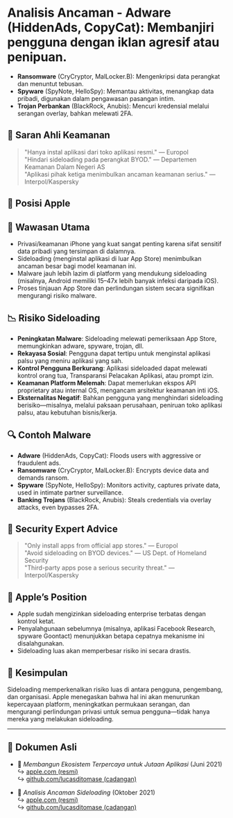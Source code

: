 # Analisis Ancaman - **Adware** (HiddenAds, CopyCat): Membanjiri pengguna dengan iklan agresif atau penipuan.  
- **Ransomware** (CryCryptor, MalLocker.B): Mengenkripsi data perangkat dan menuntut tebusan.  
- **Spyware** (SpyNote, HelloSpy): Memantau aktivitas, menangkap data pribadi, digunakan dalam pengawasan pasangan intim.  
- **Trojan Perbankan** (BlackRock, Anubis): Mencuri kredensial melalui serangan overlay, bahkan melewati 2FA.  

## 🧠 Saran Ahli Keamanan  

> "Hanya instal aplikasi dari toko aplikasi resmi." — Europol  
> "Hindari sideloading pada perangkat BYOD." — Departemen Keamanan Dalam Negeri AS  
> "Aplikasi pihak ketiga menimbulkan ancaman keamanan serius." — Interpol/Kaspersky  

## 🚫 Posisi Apple  
## 📌 Wawasan Utama  

- Privasi/keamanan iPhone yang kuat sangat penting karena sifat sensitif data pribadi yang tersimpan di dalamnya.  
- Sideloading (menginstal aplikasi di luar App Store) menimbulkan ancaman besar bagi model keamanan ini.  
- Malware jauh lebih lazim di platform yang mendukung sideloading (misalnya, Android memiliki 15–47x lebih banyak infeksi daripada iOS).  
- Proses tinjauan App Store dan perlindungan sistem secara signifikan mengurangi risiko malware.  

## 📉 Risiko Sideloading  

- **Peningkatan Malware**: Sideloading melewati pemeriksaan App Store, memungkinkan adware, spyware, trojan, dll.  
- **Rekayasa Sosial**: Pengguna dapat tertipu untuk menginstal aplikasi palsu yang meniru aplikasi yang sah.  
- **Kontrol Pengguna Berkurang**: Aplikasi sideloaded dapat melewati kontrol orang tua, Transparansi Pelacakan Aplikasi, atau prompt izin.  
- **Keamanan Platform Melemah**: Dapat memerlukan ekspos API proprietary atau internal OS, mengancam arsitektur keamanan inti iOS.  
- **Eksternalitas Negatif**: Bahkan pengguna yang menghindari sideloading berisiko—misalnya, melalui paksaan perusahaan, peniruan toko aplikasi palsu, atau kebutuhan bisnis/kerja.  

## 🔍 Contoh Malware  

- **Adware** (HiddenAds, CopyCat): Floods users with aggressive or fraudulent ads.  
- **Ransomware** (CryCryptor, MalLocker.B): Encrypts device data and demands ransom.  
- **Spyware** (SpyNote, HelloSpy): Monitors activity, captures private data, used in intimate partner surveillance.  
- **Banking Trojans** (BlackRock, Anubis): Steals credentials via overlay attacks, even bypasses 2FA.  

## 🧠 Security Expert Advice  

> "Only install apps from official app stores." — Europol  
> "Avoid sideloading on BYOD devices." — US Dept. of Homeland Security  
> "Third-party apps pose a serious security threat." — Interpol/Kaspersky  

## 🚫 Apple’s Position  

- Apple sudah mengizinkan sideloading enterprise terbatas dengan kontrol ketat.  
- Penyalahgunaan sebelumnya (misalnya, aplikasi Facebook Research, spyware Goontact) menunjukkan betapa cepatnya mekanisme ini disalahgunakan.  
- Sideloading luas akan memperbesar risiko ini secara drastis.  

## 📎 Kesimpulan  

Sideloading memperkenalkan risiko luas di antara pengguna, pengembang, dan organisasi. Apple menegaskan bahwa hal ini akan menurunkan kepercayaan platform, meningkatkan permukaan serangan, dan mengurangi perlindungan privasi untuk semua pengguna—tidak hanya mereka yang melakukan sideloading.  

---  

## 📄 Dokumen Asli  

- 🧷 *Membangun Ekosistem Terpercaya untuk Jutaan Aplikasi* (Juni 2021)  
  ↪️ [apple.com (resmi)](https://www.apple.com/privacy/docs/Building_a_Trusted_Ecosystem_for_Millions_of_Apps.pdf)  
  ↪️ [github.com/lucasditomase (cadangan)](https://github.com/lucasditomase/app-restrictions/blob/main/summary.pdf)  

- 🧷 *Analisis Ancaman Sideloading* (Oktober 2021)  
  ↪️ [apple.com (resmi)](https://www.apple.com/privacy/docs/Building_a_Trusted_Ecosystem_for_Millions_of_Apps_A_Threat_Analysis_of_Sideloading.pdf)  
  ↪️ [github.com/lucasditomase (cadangan)](https://github.com/lucasditomase/app-restrictions/blob/main/threat-analysis.pdf)  
